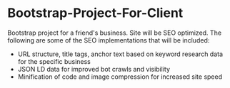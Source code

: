 # Bootstrap-Project-For-Client
Bootstrap project for a friend's business. Site will be SEO optimized.
The following are some of the SEO implementations that will be included:
  - URL structure, title tags, anchor text based on keyword research data for the specific business
  - JSON LD data for improved bot crawls and visibility
  - Minification of code and image compression for increased site speed
  

